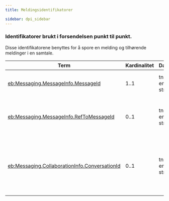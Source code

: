 ```yaml
--- 
title: Meldingsidentifikatorer  

sidebar: dpi_sidebar
---
```


### Identifikatorer brukt i forsendelsen punkt til punkt.

Disse identifikatorene benyttes for å spore en melding og tilhørende
meldinger i en samtale.

| Term | Kardinalitet | Datatype | Beskrivelse |
| --- | --- | --- | --- |
| [eb:Messaging.MessageInfo.MessageId]({{site.baseurl}}/docs/resources/begrep/sikkerDigitalPost/transportlag/UserMessage/MessageInfo) | 1..1 | tns:non-empty-string | GUID som unikt identifiserer meldingen |
| [eb:Messaging.MessageInfo.RefToMessageId]({{site.baseurl}}/docs/resources/begrep/sikkerDigitalPost/transportlag/UserMessage/MessageInfo) | 0..1 | tns:non-empty-string | GUID som unikt identifiserer meldingen dette er et svar på |
| [eb:Messaging.CollaborationInfo.ConversationId]({{site.baseurl}}/docs/resources/begrep/sikkerDigitalPost/transportlag/UserMessage/CollaborationInfo) | 0..1 | tns:non-empty-string | GUID som unikt identifiserer første melding i samtalen, kan brukes på tvers av Aktører |
